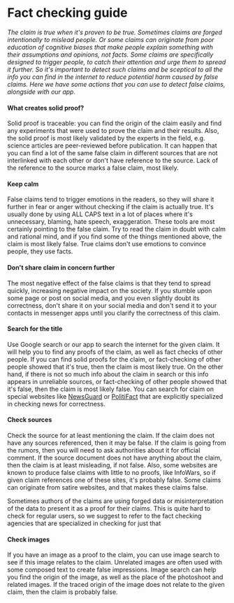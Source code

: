 # Fact checking guide

_The claim is true when it's proven to be true. Sometimes claims are forged intentionally to mislead people. Or some claims can originate from poor education of cognitive biases that make people explain something with their assumptions and opinions, not facts. Some claims are specifically designed to trigger people, to catch their attention and urge them to spread it further. So it's important to detect such claims and be sceptical to all the info you can find in the internet to reduce potential harm caused by false claims. Here we have some actions that you can use to detect false claims, alongside with our app._

#### What creates solid proof?

Solid proof is traceable: you can find the origin of the claim easily and find any experiments that were used to prove the claim and their results. Also, the solid proof is most likely validated by the experts in the field, e.g. science articles are peer-reviewed before publication. It can happen that you can find a lot of the same false claim in different sources that are not interlinked with each other or don't have reference to the source. Lack of the reference to the source marks a false claim, most likely.

#### Keep calm

False claims tend to trigger emotions in the readers, so they will share it further in fear or anger without checking if the claim is actually true. It's usually done by using ALL CAPS text in a lot of places where it's unnecessary, blaming, hate speech, exaggeration. These tools are most certainly pointing to the false claim. Try to read the claim in doubt with calm and rational mind, and if you find some of the things mentioned above, the claim is most likely false. True claims don't use emotions to convince people, they use facts.

#### Don't share claim in concern further

The most negative effect of the false claims is that they tend to spread quickly, increasing negative impact on the society. If you stumble upon some page or post on social media, and you even slightly doubt its correctness, don't share it on your social media and don't send it to your contacts in messenger apps until you clarify the correctness of this claim.

#### Search for the title

Use Google search or our app to search the internet for the given claim. It will help you to find any proofs of the claim, as well as fact checks of other people. If you can find solid proofs for the claim, or fact-checking of other people showed that it's true, then the claim is most likely true. On the other hand, if there is not so much info about the claim in search or this info appears in unreliable sources, or fact-checking of other people showed that it's false, then the claim is most likely false. You can search for claim on special websites like [NewsGuard](https://www.newsguardtech.com/) or [PolitiFact](https://www.politifact.com/) that are explicitly specialized in checking news for correctness.

#### Check sources

Check the source for at least mentioning the claim. If the claim does not have any sources referenced, then it may be false. If the claim is going from the rumors, then you will need to ask authorities about it for official comment. If the source document does not have anything about the claim, then the claim is at least misleading, if not false. Also, some websites are known to produce false claims with little to no proofs, like InfoWars, so if given claim references one of these sites, it's probably false. Some claims can originate from satire websites, and that makes these claims false.

Sometimes authors of the claims are using forged data or misinterpretation of the data to present it as a proof for their claims. This is quite hard to check for regular users, so we suggest to refer to the fact checking agencies that are specialized in checking for just that

#### Check images

If you have an image as a proof to the claim, you can use image search to see if this image relates to the claim. Unrelated images are often used with some composed text to create false impressions. Image search can help you find the origin of the image, as well as the place of the photoshoot and related images. If the traced origin of the image does not relate to the given claim, then the claim is probably false.